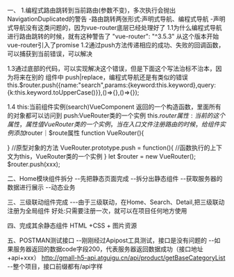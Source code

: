 一、
1.编程式路由跳转到当前路由(参数不变)，多次执行会抛出NavigationDuplicated的警告
-路由跳转两张形式:声明式导航、编程式导航
-声明式导航没有这类问题的，因为vue-router底层已经处理好了
1.1为什么编程式导航进行路由跳转的时候，就有这种警告了
  "vue-router": "^3.5.3" 从这个版本开始vue-router引入了promise
1.2通过push方法传递相应的成功、失败的回调函数，可以捕获到当前错误，可以解决

1.3通过底部的代码，可以实现解决这个错误，但是下面这个写法治标不治本，因为将来在别的
组件中 push|replace，编程式导航还是有类似的错误
this.$router.push({name:"search",params:{keyword:this.keyword},query:{k:this.keyword.toUpperCase()}},()=>{},()=>{});

1.4
this:当前组件实例(search)VueComponent 返回的一个构造函数，里面所有的对象都可以访问到 push:VueRouter类的一个实例
this.$router属性:当前的这个属性，属性值VueRouter类的一个实例，当在入口文件注册路由的时候，给组件实例添加$router｜$route属性
function VueRouter(){

}
//原型对象的方法
VueRouter.prototype.push = function(){
//函数执行的上下文为this，VueRouter类的一个实例
}
let $router = new VueRouter();
$router.push(xxx);

二、Home模块组件拆分
--先把静态页面完成
--拆分出静态组件
--获取服务器的数据进行展示
--动态业务

三、三级联动组件完成
---由于三级联动，在Home、Search、Detail,把三级联动注册为全局组件
好处:只需要注册一次，就可以在项目任何地方使用

四、完成其余静态组件
HTML +CSS + 图片资源

五、POSTMAN测试接口
--刚刚经过Apipost工具测试，接口是没有问题的
--如果服务器返回的数据code字段200，代表服务器返回数据成功（接口地址+api+xxx）
http://gmall-h5-api.atguigu.cn/api/product/getBaseCategoryList
--整个项目，接口前缀都有/api字样

